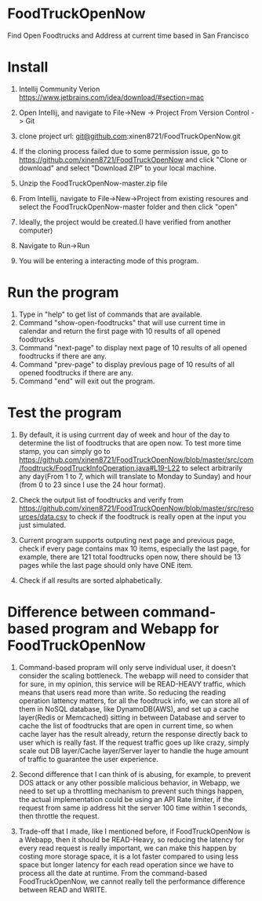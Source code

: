 # FoodTruckOpenNow
Find Open Foodtrucks and Address at current time based in San Francisco
# Install
1. Intellij Community Verion
https://www.jetbrains.com/idea/download/#section=mac
2. Open Intellij, and navigate to File->New -> Project From Version Control -> Git
3. clone project url: git@github.com:xinen8721/FoodTruckOpenNow.git
4. If the cloning process failed due to some permission issue, go to https://github.com/xinen8721/FoodTruckOpenNow and click "Clone or download" and select "Download ZIP" to your local machine.
5. Unzip the FoodTruckOpenNow-master.zip file
6. From Intellij, navigate to File->New->Project from existing resoures and select the FoodTruckOpenNow-master folder and then click "open"

7. Ideally, the project would be created.(I have verified from another computer)
8. Navigate to Run->Run 
9. You will be entering a interacting mode of this program. 

# Run the program
1. Type in "help" to get list of commands that are available.
2. Command "show-open-foodtrucks" that will use current time in calendar and return the first page with 10 results of all opened foodtrucks
3. Command "next-page" to display next page of 10 results of all opened foodtrucks if there are any.
4. Command "prev-page" to display previous page of 10 results of all opened foodtrucks if there are any.
5. Command "end" will exit out the program.

# Test the program
1. By default, it is using currrent day of week and hour of the day to determine the list of foodtrucks that are open now. To test more time stamp, you can simply go to https://github.com/xinen8721/FoodTruckOpenNow/blob/master/src/com/foodtruck/FoodTruckInfoOperation.java#L19-L22 to select arbitrarily any day(From 1 to 7, which will translate to Monday to Sunday) and hour (from 0 to 23 since I use the 24 hour format). 

2. Check the output list of foodtrucks and verify from https://github.com/xinen8721/FoodTruckOpenNow/blob/master/src/resources/data.csv to check if the foodtruck is really open at the input you just simulated.

3. Current program supports outputing next page and previous page, check if every page contains max 10 items, especially the last page, for example, there are 121 total foodtrucks open now, there should be 13 pages while the last page should only have ONE item.

4. Check if all results are sorted alphabetically.

# Difference between command-based program and Webapp for FoodTruckOpenNow
1. Command-based propram will only serve individual user, it doesn't consider the scaling bottleneck. The webapp will need to consider that for sure, in my opinion, this service will be READ-HEAVY traffic, which means that users read more than write. So reducing the reading operation lattency matters, for all the foodtruck info, we can store all of them in NoSQL database, like DynamoDB(AWS), and set up a cache layer(Redis or Memcached) sitting in between Database and server to cache the list of foodtrucks that are open in current time, so when cache layer has the result already, return the response directly back to user which is really fast. If the request traffic goes up like crazy, simply scale out DB layer/Cache layer/Server layer to handle the huge amount of traffic to guarantee the user experience. 

2. Second difference that I can think of is abusing, for example, to prevent DOS attack or any other possible malicious behavior, in Webapp, we need to set up a throttling mechanism to prevent such things happen, the actual implementation could be using an API Rate limiter, if the request from same ip address hit the server 100 time within 1 seconds, then throttle the request.

3. Trade-off that I made, like I mentioned before, if FoodTruckOpenNow is a Webapp, then it should be READ-Heavy, so reducing the latency for every read request is really important, we can make this happen by costing more storage space, it is a lot faster compared to using less space but longer latency for each read operation since we have to process all the date at runtime. From the command-based FoodTruckOpenNow, we cannot really tell the performance difference between READ and WRITE.

